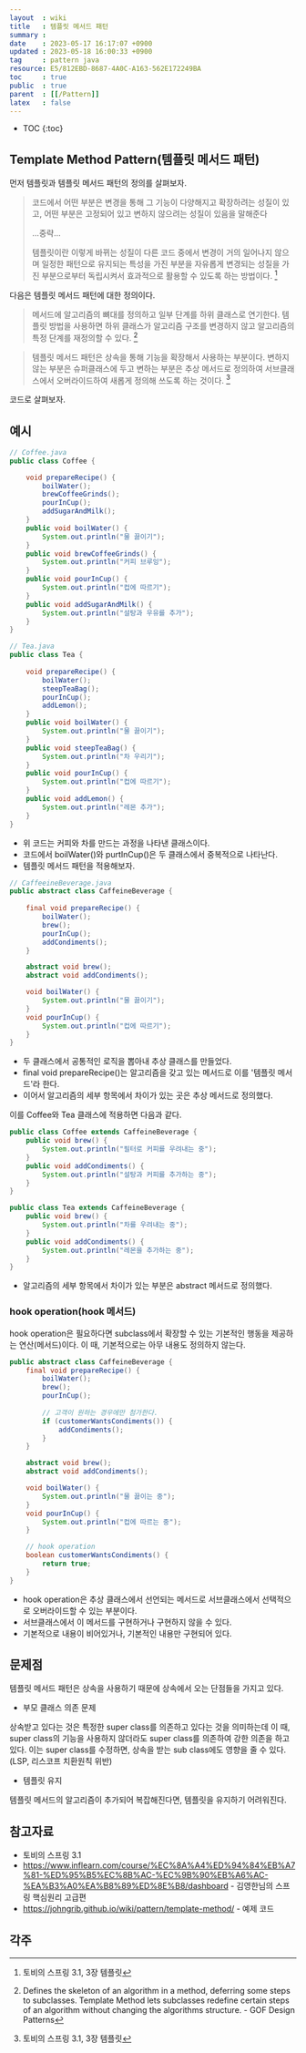 ```yaml
---
layout  : wiki
title   : 템플릿 메서드 패턴 
summary : 
date    : 2023-05-17 16:17:07 +0900
updated : 2023-05-18 16:00:33 +0900
tag     : pattern java
resource: E5/812EBD-8687-4A0C-A163-562E172249BA
toc     : true
public  : true
parent  : [[/Pattern]]
latex   : false
---
```

* TOC
{:toc}

## Template Method Pattern(템플릿 메서드 패턴)

먼저 템플릿과 템플릿 메서드 패턴의 정의를 살펴보자.

> 코드에서 어떤 부분은 변경을 통해 그 기능이 다양해지고 확장하려는 성질이 있고, 어떤 부분은 고정되어 있고 변하지 않으려는 성질이 있음을 말해준다  
>
> ...중략...
> 
> 템플릿이란 이렇게 바뀌는 성질이 다른 코드 중에서 변경이 거의 일어나지 않으며 일정한 패턴으로 유지되는 특성을 가진 부분을 자유롭게 변경되는 성질을 가진 부분으로부터 독립시켜서 효과적으로 활용할 수 있도록 하는 방법이다. [^1]

다음은 템플릿 메서드 패턴에 대한 정의이다.

> 메서드에 알고리즘의 뼈대를 정의하고 일부 단계를 하위 클래스로 연기한다. 템플릿 방법을 사용하면 하위 클래스가 알고리즘 구조를 변경하지 않고 알고리즘의 특정 단계를 재정의할 수 있다. [^2]

> 템플릿 메서드 패턴은 상속을 통해 기능을 확장해서 사용하는 부분이다. 변하지 않는 부분은 슈퍼클래스에 두고 변하는 부분은 추상 메서드로 정의하여 서브클래스에서 오버라이드하여 새롭게 정의해 쓰도록 하는 것이다. [^3]

코드로 살펴보자.

## 예시

```java
// Coffee.java
public class Coffee {

    void prepareRecipe() {
        boilWater();
        brewCoffeeGrinds();
        pourInCup();
        addSugarAndMilk();
    }
    public void boilWater() {
        System.out.println("물 끓이기");
    }
    public void brewCoffeeGrinds() {
        System.out.println("커피 브루잉");
    }
    public void pourInCup() {
        System.out.println("컵에 따르기");
    }
    public void addSugarAndMilk() {
        System.out.println("설탕과 우유를 추가");
    }
}

// Tea.java
public class Tea {
    
    void prepareRecipe() {
        boilWater();
        steepTeaBag();
        pourInCup();
        addLemon();
    }
    public void boilWater() {
        System.out.println("물 끓이기");
    }
    public void steepTeaBag() {
        System.out.println("차 우리기");
    }
    public void pourInCup() {
        System.out.println("컵에 따르기");
    }
    public void addLemon() {
        System.out.println("레몬 추가");
    }
}
```

- 위 코드는 커피와 차를 만드는 과정을 나타낸 클래스이다.
- 코드에서 boilWater()와 purtInCup()은 두 클래스에서 중복적으로 나타난다.
- 템플릿 메서드 패턴을 적용해보자.

```java
// CaffeeineBeverage.java
public abstract class CaffeineBeverage {
    
    final void prepareRecipe() {
        boilWater();
        brew();
        pourInCup();
        addCondiments();
    }

    abstract void brew();           
    abstract void addCondiments();  

    void boilWater() {
        System.out.println("물 끓이기");
    }
    void pourInCup() {
        System.out.println("컵에 따르기");
    }
}
```

- 두 클래스에서 공통적인 로직을 뽑아내 추상 클래스를 만들었다.
- final void prepareRecipe()는 알고리즘을 갖고 있는 메서드로 이를 '템플릿 메서드'라 한다.
- 이어서 알고리즘의 세부 항목에서 차이가 있는 곳은 추상 메서드로 정의했다.

이를 Coffee와 Tea 클래스에 적용하면 다음과 같다.

```java
public class Coffee extends CaffeineBeverage {
    public void brew() {
        System.out.println("필터로 커피를 우려내는 중");
    }
    public void addCondiments() {
        System.out.println("설탕과 커피를 추가하는 중");
    }
}

public class Tea extends CaffeineBeverage {
    public void brew() {
        System.out.println("차를 우려내는 중");
    }
    public void addCondiments() {
        System.out.println("레몬을 추가하는 중");
    }
}
```

- 알고리즘의 세부 항목에서 차이가 있는 부분은 abstract 메서드로 정의했다.

### hook operation(hook 메서드)

hook operation은 필요하다면 subclass에서 확장할 수 있는 기본적인 행동을 제공하는 연산(메서드)이다.
이 때, 기본적으로는 아무 내용도 정의하지 않는다.

```java
public abstract class CaffeineBeverage {
    final void prepareRecipe() {
        boilWater();
        brew();
        pourInCup();
        
        // 고객이 원하는 경우에만 첨가한다.
        if (customerWantsCondiments()) {
            addCondiments();
        }
    }

    abstract void brew();           
    abstract void addCondiments();  

    void boilWater() {
        System.out.println("물 끓이는 중");
    }
    void pourInCup() {
        System.out.println("컵에 따르는 중");
    }

    // hook operation
    boolean customerWantsCondiments() {
        return true;
    }
}
```

- hook operation은 추상 클래스에서 선언되는 메서드로 서브클래스에서 선택적으로 오버라이드할 수 있는 부분이다.
- 서브클래스에서 이 메서드를 구현하거나 구현하지 않을 수 있다.
- 기본적으로 내용이 비어있거나, 기본적인 내용만 구현되어 있다.

## 문제점

템플릿 메서드 패턴은 상속을 사용하기 때문에 상속에서 오는 단점들을 가지고 있다.

- 부모 클래스 의존 문제

상속받고 있다는 것은 특정한 super class를 의존하고 있다는 것을 의미하는데 이 때, super class의 기능을 사용하지 않더라도 super class를 의존하여 강한 의존을 하고있다. 이는 super class를 수정하면, 상속을 받는 sub class에도 영향을 줄 수 있다. (LSP, 리스코프 치환원칙 위반)

- 템플릿 유지

템플릿 메서드의 알고리즘이 추가되어 복잡해진다면, 템플릿을 유지하기 어려워진다. 

## 참고자료

- 토비의 스프링 3.1
- https://www.inflearn.com/course/%EC%8A%A4%ED%94%84%EB%A7%81-%ED%95%B5%EC%8B%AC-%EC%9B%90%EB%A6%AC-%EA%B3%A0%EA%B8%89%ED%8E%B8/dashboard - 김영한님의 스프링 핵심원리 고급편
- https://johngrib.github.io/wiki/pattern/template-method/ - 예제 코드

## 각주

[^1]: 토비의 스프링 3.1, 3장 템플릿

[^2]: Defines the skeleton of an algorithm in a method, deferring some steps to subclasses. Template Method lets subclasses redefine certain steps of an algorithm without changing the algorithms structure. - GOF Design Patterns

[^3]: 토비의 스프링 3.1, 3장 템플릿
